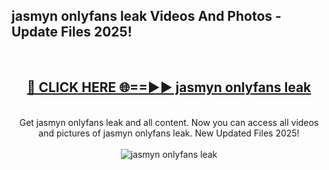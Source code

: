 <h2>jasmyn onlyfans leak Videos And Photos - Update Files 2025!</h2>
<br>
<div align="center">
<h2><a href="https://linkcuts.com/hfmhzwbr" rel="nofollow">🔴 CLICK HERE 🌐==►► jasmyn onlyfans leak</a></h2>
<br>
Get jasmyn onlyfans leak and all content. Now you can access all videos and pictures of jasmyn onlyfans leak. New Updated Files 2025!
<br>
<br>
<a href="https://linkcuts.com/hfmhzwbr" rel="nofollow" data-target="animated-image.originalLink"><img src="https://i.ibb.co.com/WyWwxjT/player-gif2.gif" alt="jasmyn onlyfans leak" style="max-width: 100%; display: inline-block;" data-target="animated-image.originalImage"></a>
</div>
<br>